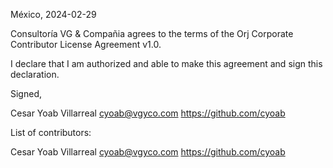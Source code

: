 México, 2024-02-29

Consultoría VG & Compañia agrees to the terms of the Orj Corporate Contributor License
Agreement v1.0.

I declare that I am authorized and able to make this agreement and sign this
declaration.

Signed,

Cesar Yoab Villarreal cyoab@vgyco.com https://github.com/cyoab

List of contributors:

Cesar Yoab Villarreal cyoab@vgyco.com https://github.com/cyoab